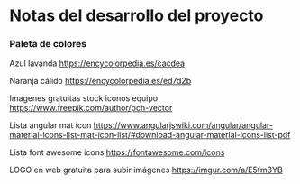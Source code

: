 # Notas del desarrollo del proyecto

### Paleta de colores

Azul lavanda
https://encycolorpedia.es/cacdea

Naranja cálido
https://encycolorpedia.es/ed7d2b

Imagenes gratuitas stock iconos equipo
https://www.freepik.com/author/pch-vector

Lista angular mat icon
https://www.angularjswiki.com/angular/angular-material-icons-list-mat-icon-list/#download-angular-material-icons-list-pdf

Lista font awesome icons
https://fontawesome.com/icons

LOGO en web gratuita para subir imágenes
https://imgur.com/a/E5fm3YB
